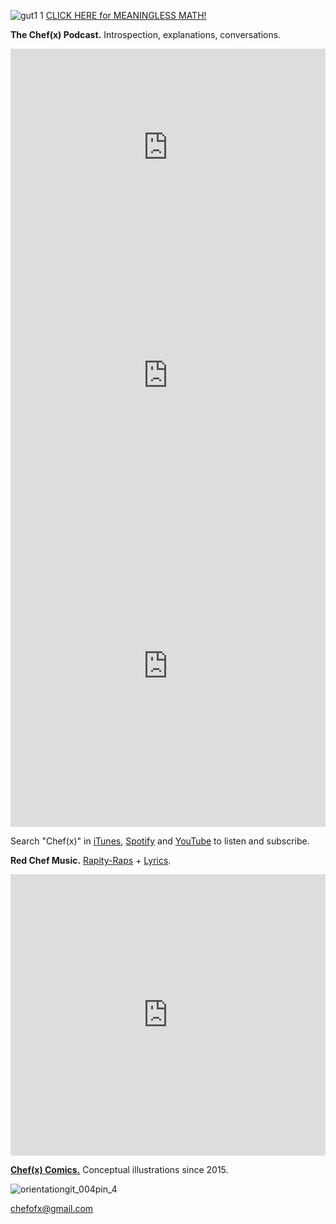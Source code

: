 ![gut1 1](https://user-images.githubusercontent.com/25256570/50060037-60cd1380-0143-11e9-8900-f682b8071d5e.png)
[](https://drive.google.com/open?id=1rsG8FJndwGp2N7rGXBk1TpqgTqXBEsU5) [CLICK HERE for MEANINGLESS MATH!](https://drive.google.com/open?id=1eIErGm1g7K4sz4WCqiIOiKoobbV-yN7-)

**The Chef(x) Podcast.** Introspection, explanations, conversations.

<iframe width="100%" height="315" src="https://www.youtube.com/embed/4EL7Mie62OE" frameborder="0" allow="accelerometer; autoplay; encrypted-media; gyroscope; picture-in-picture" allowfullscreen></iframe>

<iframe width="100%" height="415" src="https://www.youtube.com/embed/4EL7Mie62OE" frameborder="0" allow="accelerometer; autoplay; encrypted-media; gyroscope; picture-in-picture" allowfullscreen></iframe>

<iframe width="100%" height="515" src="https://www.youtube.com/embed/4EL7Mie62OE" frameborder="0" allow="accelerometer; autoplay; encrypted-media; gyroscope; picture-in-picture" allowfullscreen></iframe>


Search "Chef(x)" in [iTunes](https://itunes.apple.com/us/podcast/the-chef-x-podcast/id1304107115?mt=2), [Spotify](https://open.spotify.com/show/2621Jbw5efMNSr9MeSAR7M) and [YouTube](https://www.youtube.com/playlist?list=PLpf-EegYnknQoeSkuJC-Tj7xEVUT-hO1a) to listen and subscribe.  

**Red Chef Music.** [Rapity-Raps](https://soundcloud.com/redchef/albums) + [Lyrics](https://drive.google.com/open?id=1YJFqU4T3h9VbFE0tUbFX0o1KQvKV_XUc).

<iframe width="100%" height="450" scrolling="no" frameborder="no" allow="autoplay" src="https://w.soundcloud.com/player/?url=https%3A//api.soundcloud.com/playlists/721819971&color=%23ff5500&auto_play=false&hide_related=false&show_comments=true&show_user=true&show_reposts=false&show_teaser=true"></iframe>

[**Chef(x) Comics.**](https://www.instagram.com/chefofx/?hl=en) Conceptual illustrations since 2015. 

![orientationgit_004pin_4](https://user-images.githubusercontent.com/25256570/53441334-71a7ca00-39bb-11e9-9a72-e33cc9e06a6e.png)

chefofx@gmail.com    
